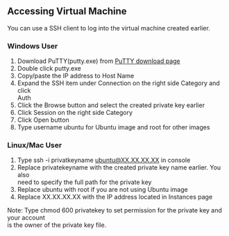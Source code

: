 ## Accessing Virtual Machine
You can use a SSH client to log into the virtual machine created earlier.

### Windows User
1. Download PuTTY(putty.exe) from [PuTTY download page][putty]
2. Double click putty.exe
3. Copy/paste the IP address to Host Name
4. Expand the SSH item under Connection on the right side Category and click  
Auth
5. Click the Browse button and select the created private key earlier
6. Click Session on the right side Category
7. Click Open button
8. Type username ubuntu for Ubuntu image and root for other images

### Linux/Mac User
1. Type ssh -i privatkeyname ubuntu@XX.XX.XX.XX in console
2. Replace privatekeyname with the created private key name earlier. You also  
need to specify the full path for the private key
3. Replace ubuntu with root if you are not using Ubuntu image
4. Replace XX.XX.XX.XX with the IP address located in Instances page

Note:
Type chmod 600 privatekey to set permission for the private key and your account  
is the owner of the private key file.


[putty]: http://www.chiark.greenend.org.uk/~sgtatham/putty/download.html